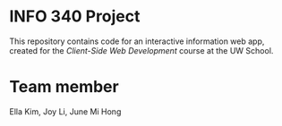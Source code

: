 # INFO 340 Project

This repository contains code for an interactive information web app, created for the _Client-Side Web Development_ course at the UW School.

# Team member
Ella Kim, Joy Li, June Mi Hong

